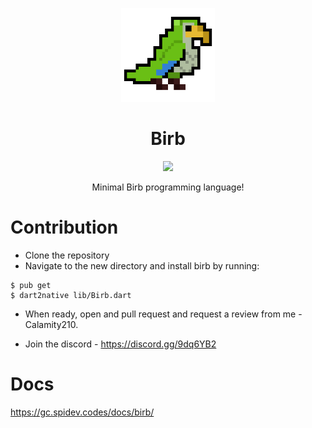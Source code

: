<p align="center"><img src="misc/logo.png" height="150px"></p>
<h1 align="center">Birb</h1>
<p align="center">
<img src="https://github.com/Calamity210/BirbLang/workflows/Dart CI/badge.svg">
</p>
<p align="center">Minimal Birb programming language!</p>

# Contribution

- Clone the repository
- Navigate to the new directory and install birb by running:
```shell
$ pub get
$ dart2native lib/Birb.dart
```

- When ready, open and pull request and request a review from me - Calamity210.

- Join the discord - https://discord.gg/9dq6YB2

# Docs
https://gc.spidev.codes/docs/birb/
